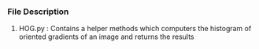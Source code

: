 ### File Description

1. HOG.py : Contains a helper methods which computers the histogram of oriented gradients of an image and returns the results
